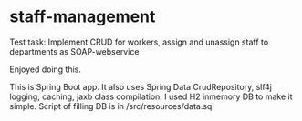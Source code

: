 # staff-management
Test task: Implement CRUD for workers, assign and unassign staff to departments as SOAP-webservice

Enjoyed doing this.

This is Spring Boot app. It also uses Spring Data CrudRepository, slf4j logging, caching, jaxb class compilation.
I used H2 inmemory DB to make it simple.
Script of filling DB is in /src/resources/data.sql
